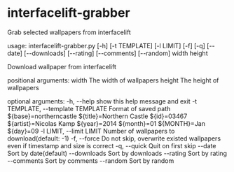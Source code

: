 interfacelift-grabber
=====================

Grab selected wallpapers from interfacelift

usage: interfacelift-grabber.py [-h] [-t TEMPLATE] [-l LIMIT] [-f] [-q]
                                [--date] [--downloads] [--rating] [--comments]
                                [--random]
                                width height

Download wallpaper from interfacelift

positional arguments:
  width                 The width of wallpapers
  height                The height of wallpapers

optional arguments:
  -h, --help            show this help message and exit
  -t TEMPLATE, --template TEMPLATE
                        Format of saved path
                        ${base}=northerncastle
                        ${title}=Northern Castle
                        ${id}=03467
                        ${artist}=Nicolas Kamp
                        ${year}=2014
                        ${month}=01
                        ${MONTH}=Jan
                        ${day}=09
  -l LIMIT, --limit LIMIT
                        Number of wallpapers to download(default: -1)
  -f, --force           Do not skip, overwrite existed wallpapers even if timestamp and size is correct
  -q, --quick           Quit on first skip
  --date                Sort by date(default)
  --downloads           Sort by downloads
  --rating              Sort by rating
  --comments            Sort by comments
  --random              Sort by random

